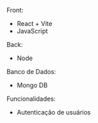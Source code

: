 Front:
- React + Vite
- JavaScript

Back:
- Node

Banco de Dados:
- Mongo DB

Funcionalidades:
- Autenticação de usuários